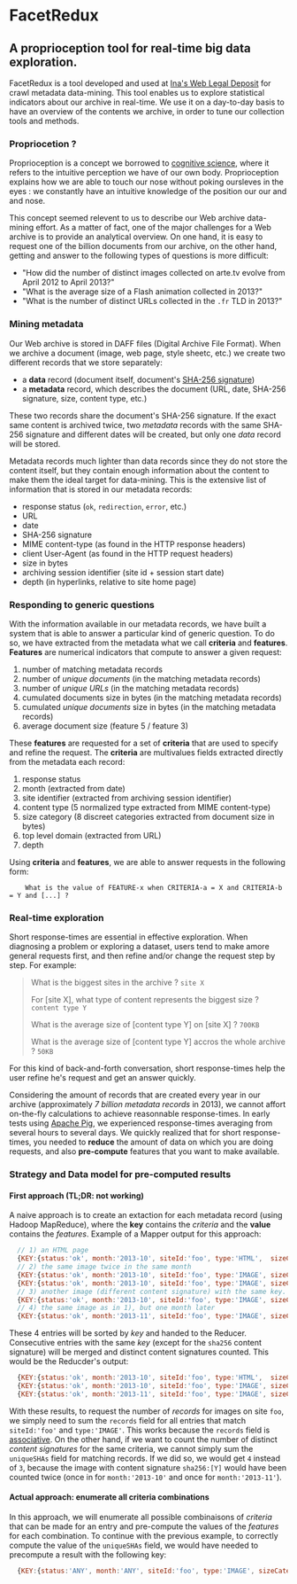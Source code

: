 # FacetRedux


## A proprioception tool for real-time big data exploration.


FacetRedux is a tool developed and used at [Ina's Web Legal Deposit](http://www.institut-national-audiovisuel.fr/collecte-depot-legal-web.html) for crawl metadata data-mining. This tool enables us to explore statistical indicators about our archive in real-time. We use it on a day-to-day basis to have an overview of the contents we archive, in order to tune our collection tools and methods.

### Propriocetion ?

Proprioception is a concept we borrowed to [cognitive science](http://en.wikipedia.org/wiki/Cognitive_science), where it refers to the intuitive perception we have of our own body. Proprioception explains how we are able to touch our nose without poking oursleves in the eyes : we constantly have an intuitive knowledge of the position our our and and nose.

This concept seemed relevent to us to describe our Web archive data-mining effort. As a matter of fact, one of the major challenges for a Web archive is to provide an analytical overview. On one hand, it is easy to request one of the billion documents from our archive, on the other hand, getting and answer to the following types of questions is more difficult:
 * "How did the number of distinct images collected on arte.tv evolve from April 2012 to April 2013?"
 * "What is the average size of a Flash animation collected in 2013?"
 * "What is the number of distinct URLs collected in the `.fr` TLD in 2013?"

### Mining metadata

Our Web archive is stored in DAFF files (Digital Archive File Format). When we archive a document (image, web page, style sheetc, etc.) we create two different records that we store separately:
 * a **data** record (document itself, document's [SHA-256 signature](http://en.wikipedia.org/wiki/SHA-2))
 * a **metadata** record, which describes the document (URL, date, SHA-256 signature, size, content type, etc.)

These two records share the document's SHA-256 signature. If the exact same content is archived twice, two *metadata* records with the same SHA-256 signature and different dates will be created, but only one *data* record will be stored.

Metadata records much lighter than data records since they do not store the content itself, but they contain enough information about the content to make them the ideal target for data-mining. This is the extensive list of information that is stored in our metadata records:
 * response status (`ok`, `redirection`, `error`, etc.)
 * URL
 * date
 * SHA-256 signature
 * MIME content-type (as found in the HTTP response headers)
 * client User-Agent (as found in the HTTP request headers)
 * size in bytes
 * archiving session identifier (site id + session start date)
 * depth (in hyperlinks, relative to site home page)

### Responding to generic questions

With the information available in our metadata records, we have built a system that is able to answer a particular kind of generic question. To do so, we have extracted from the metadata what we call **criteria** and **features**.
**Features** are numerical indicators that compute to answer a given request:
 1. number of matching metadata records
 2. number of *unique documents* (in the matching metadata records)
 3. number of *unique URLs* (in the matching metadata records)
 4. cumulated documents size in bytes (in the matching metadata records)
 5. cumulated *unique documents* size in bytes (in the matching metadata records)
 6. average document size (feature 5 / feature 3)

These **features** are requested for a set of **criteria** that are used to specify and refine the request. The **criteria** are multivalues fields extracted directly from the metadata each record:
 1. response status 
 2. month (extracted from date)
 3. site identifier (extracted from archiving session identifier)
 4. content type (5 normalized type extracted from MIME content-type)
 5. size category (8 discreet categories extracted from document size in bytes)
 6. top level domain (extracted from URL)
 7. depth

Using **criteria** and **features**, we are able to answer requests in the following form:
```
    What is the value of FEATURE-x when CRITERIA-a = X and CRITERIA-b = Y and [...] ?
```

### Real-time exploration

Short response-times are essential in effective exploration. When diagnosing a problem or exploring a dataset, users tend to make amore general requests first, and then refine and/or change the request step by step. For example:
> What is the biggest sites in the archive ?
> `site X`
>
> For [site X], what type of content represents the biggest size ?
> `content type Y`
>
> What is the average size of [content type Y] on [site X] ?
> `700KB`
>
> What is the average size of [content type Y] accros the whole archive ?
> `50KB`

For this kind of back-and-forth conversation, short response-times help the user refine he's request and get an answer quickly.

Considering the amount of records that are created every year in our archive (approximately *7 billion metadata records* in 2013), we cannot affort on-the-fly calculations to achieve reasonnable response-times. In early tests using [Apache Pig](http://pig.apache.org/), we experienced response-times averaging from several hours to several days. We quickly realized that for short response-times, you needed to **reduce** the amount of data on which you are doing requests, and also **pre-compute** features that you want to make available.


### Strategy and Data model for pre-computed results

#### First approach (TL;DR: not working)

A naive approach is to create an extaction for each metadata record (using Hadoop MapReduce), where the **key** contains the *criteria* and the **value** contains the *features*. Example of a Mapper output for this approach:
```javascript
  // 1) an HTML page
  {KEY:{status:'ok', month:'2013-10', siteId:'foo', type:'HTML',  sizeCategory:'10k-150k', tld:"com", depth:0, sha256:'[X]'}, VALUE:{records:1, size:'73k'}}
  // 2) the same image twice in the same month
  {KEY:{status:'ok', month:'2013-10', siteId:'foo', type:'IMAGE', sizeCategory:'10k-150k', tld:'com', depth:1, sha256:'[Y]'}, VALUE:{records:1, size:'120k'}}
  {KEY:{status:'ok', month:'2013-10', siteId:'foo', type:'IMAGE', sizeCategory:'10k-150k', tld:'com', depth:1, sha256:'[Y]'}, VALUE:{records:1, size:'120k'}}
  // 3) another image (different content signature) with the same key.
  {KEY:{status:'ok', month:'2013-10', siteId:'foo', type:'IMAGE', sizeCategory:'10k-150k', tld:'com', depth:1, sha256:'[Z]'}, VALUE:{records:1, size:'45k'}}
  // 4) the same image as in 1), but one month later
  {KEY:{status:'ok', month:'2013-11', siteId:'foo', type:'IMAGE', sizeCategory:'10k-150k', tld:'com', depth:1, sha256:'[Y]'}, VALUE:{records:1, size:'120k'}}
```

These 4 entries will be sorted by *key* and handed to the Reducer. Consecutive entries with the same *key* (except for the `sha256` content signature) will be merged and distinct content signatures counted. This would be the Reducder's output:
```javascript
  {KEY:{status:'ok', month:'2013-10', siteId:'foo', type:'HTML',  sizeCategory:'10k-150k', tld:'com', depth:0}, VALUE:{records:1, size:'73k', deduplicatedSize:'73k', uniqueSHAs:1}}
  {KEY:{status:'ok', month:'2013-10', siteId:'foo', type:'IMAGE', sizeCategory:'10k-150k', tld:'com', depth:1}, VALUE:{records:3, size:'120k + 120k + 45k', deduplicatedSize:'120k + 45k', uniqueSHAs:2}}
  {KEY:{status:'ok', month:'2013-11', siteId:'foo', type:'IMAGE', sizeCategory:'10k-150k', tld:'com', depth:1}, VALUE:{records:1, size:'120k', deduplicatedSize:'120k', uniqueSHAs:1}}
```

With these results, to request the number of *records* for images on site `foo`, we simply need to sum the `records` field for all entries that match `siteId:'foo'` and `type:'IMAGE'`. This works because the `records` field is [associative](http://en.wikipedia.org/wiki/Associative_Property). On the other hand, if we want to count the number of distinct *content signatures* for the same criteria, we cannot simply sum the `uniqueSHAs` field for matching records. If we did so, we would get `4` instead of `3`, because the image with content signature `sha256:[Y]` would have been counted twice (once in for `month:'2013-10'` and once for `month:'2013-11'`).


#### Actual approach: enumerate all criteria combinations

In this approach, we will enumerate all possible combinaisons of *criteria* that can be made for an entry and pre-compute the values of the *features* for each combination. To continue with the previous example, to correctly compute the value of the `uniqueSHAs` field, we would have needed to precompute a result with the following key:
```javascript
  {KEY:{status:'ANY', month:'ANY', siteId:'foo', type:'IMAGE', sizeCategory:'ANY', tld:'ANY', depth:'ANY'}
```


